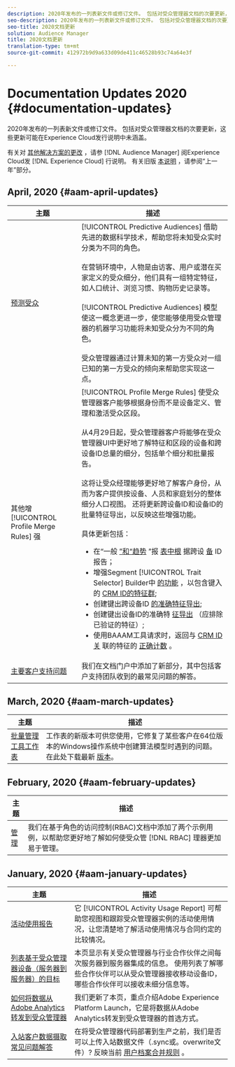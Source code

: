 ```yaml
---
description: 2020年发布的一列表新文件或修订文件。 包括对受众管理器文档的次要更新，这些更新可能在Experience Cloud发行说明中未涵盖。
seo-description: 2020年发布的一列表新文件或修订文件。 包括对受众管理器文档的次要更新，这些更新可能在Experience Cloud发行说明中未涵盖。
seo-title: 2020文档更新
solution: Audience Manager
title: 2020文档更新
translation-type: tm+mt
source-git-commit: 412972b9d9a633d09de411c46528b93c74a64e3f

---
```



# Documentation Updates 2020 {#documentation-updates}

2020年发布的一列表新文件或修订文件。 包括对受众管理器文档的次要更新，这些更新可能在Experience Cloud发行说明中未涵盖。

有关对 [其他解决方案的更改](https://docs.adobe.com/content/help/en/release-notes/experience-cloud/current.html) ，请参 [!DNL Audience Manager] 阅Experience Cloud发 [!DNL Experience Cloud] 行说明。 有关旧版 [本说明](../docs-updates/docs-2019.md) ，请参阅“上一年”部分。

## April, 2020 {#aam-april-updates}

| 主题 | 描述 |
|---- |----|
| [预测受众](../features/algorithmic-models/predictive-audiences.md) | [!UICONTROL Predictive Audiences] 借助先进的数据科学技术，帮助您将未知受众实时分类为不同的角色。 <br><br> 在营销环境中，人物是由访客、用户或潜在买家定义的受众细分，他们具有一组特定特征，如人口统计、浏览习惯、购物历史记录等。<br><br>[!UICONTROL Predictive Audiences] 模型使这一概念更进一步，使您能够使用受众管理器的机器学习功能将未知受众分为不同的角色。 <br><br>受众管理器通过计算未知的第一方受众对一组已知的第一方受众的倾向来帮助您实现这一点。 |
| 其他增 [!UICONTROL Profile Merge Rules] 强 | [!UICONTROL Profile Merge Rules] 使受众管理器客户能够根据身份而不是设备定义、管理和激活受众区段。 <br><br> 从4月29日起，受众管理器客户将能够在受众管理器UI中更好地了解特征和区段的设备和跨设备ID总量的细分，包括单个细分和批量报告。 <br><br> 这将让受众经理能够更好地了解客户身份，从而为客户提供按设备、人员和家庭划分的整体细分人口视图。 还将更新跨设备ID和设备ID的批量特征导出，以反映这些增强功能。<br><br>  具体更新包括： <ul><li>在“一般 [”和“趋势](../reference/ids-in-aam.md) ”报 [表中根](../reporting/general-reports.md) 据跨设 [备](../reporting/trend-reports.md) ID报告；</li><li>增强Segment [!UICONTROL Trait Selector] Builder中 [的功能](../features/segments/segment-builder.md) ，以包含键入的 [CRM ID的特征群](../reference/ids-in-aam.md);</li><li>创建键出跨设备ID [的准确特征导出](../reference/ids-in-aam.md);</li><li>创建键出设备ID的准确特 [征导出](../reference/ids-in-aam.md) （应排除已验证的特征）;</li><li>使用BAAAM工具请求时，返回与 [CRM ID关](../reference/ids-in-aam.md) 联的特征的 [正确计数](../reference/bulk-management-tools/bulk-management-intro.md) 。</li></ul> |
| [主要客户支持问题](../support-issues/support-issues-overview.md) | 我们在文档门户中添加了新部分，其中包括客户支持团队收到的最常见问题的解答。 |

## March, 2020 {#aam-march-updates}

| 主题 | 描述 |
|---- |----|
| [批量管理工具工作表](../reference/bulk-management-tools/bulk-management-intro.md) | 工作表的新版本可供您使用，它修复了某些客户在64位版本的Windows操作系统中创建算法模型时遇到的问题。 在此处下载最新 [版本](../reference/bulk-management-tools/assets/BAAAM_V2_20200311.xlsm)。 |

## February, 2020 {#aam-february-updates}

| 主题 | 描述 |
|---- |----|
| [管理](../features/administration/administration-overview.md#use-cases) | 我们在基于角色的访问控制(RBAC)文档中添加了两个示例用例，以帮助您更好地了解如何使受众管 [!DNL RBAC] 理器更加易于管理。 |

## January, 2020 {#aam-january-updates}

| 主题 | 描述 |
|--- |----|
| [活动使用报告](../features/administration/activity-usage-reporting.md) | 它 [!UICONTROL Activity Usage Report] 可帮助您视图和跟踪受众管理器实例的活动使用情况，让您清楚地了解活动使用情况与合同约定的比较情况。 |
| [列表基于受众管理器设备（服务器到服务器）的目标](/help/using/features/destinations/device-based-destinations-list.md) | 本页显示有关受众管理器与行业合作伙伴之间每次服务器到服务器集成的信息。 使用列表了解哪些合作伙伴可以从受众管理器接收移动设备ID，哪些合作伙伴可以接收未细分信息等。 |
| [如何将数据从Adobe Analytics转发到受众管理器](../integration/integration-other-solutions/audience-management-module.md) | 我们更新了本页，重点介绍Adobe Experience Platform Launch，它是将数据从Adobe Analytics转发到受众管理器的首选方式。 |
| [入站客户数据摄取常见问题解答](/help/using/faq/faq-inbound-data-ingestion.md) | 在将受众管理器代码部署到生产之前，我们是否可以上传入站数据文件（.sync或。overwrite文件）? 反映当前 [用户档案合并规则](/help/using/features/profile-merge-rules/merge-rule-targeting-options.md) 。 |
